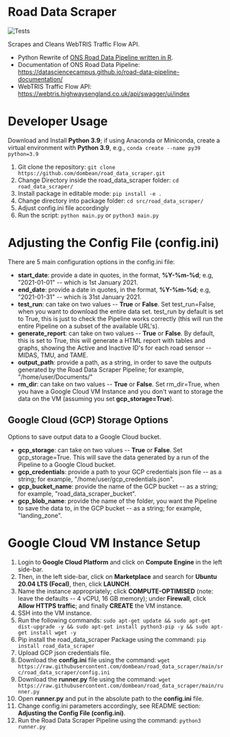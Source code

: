 # Road Data Scraper

![Tests](https://github.com/dombean/road_data_scraper/actions/workflows/tests.yml/badge.svg)

Scrapes and Cleans WebTRIS Traffic Flow API.

- Python Rewrite of [ONS Road Data Pipeline written in R](https://github.com/datasciencecampus/road-data-dump/tree/r-pipeline).
- Documentation of ONS Road Data Pipeline: https://datasciencecampus.github.io/road-data-pipeline-documentation/
- WebTRIS Traffic Flow API: https://webtris.highwaysengland.co.uk/api/swagger/ui/index

# Developer Usage

Download and Install __Python 3.9__; if using Anaconda or Miniconda, create a virtual environment with __Python 3.9__, e.g., `conda create --name py39 python=3.9`

1) Git clone the repository: `git clone https://github.com/dombean/road_data_scraper.git`
2) Change Directory inside the road_data_scraper folder: `cd road_data_scraper/`
3) Install package in editable mode: `pip install -e .`
4) Change directory into package folder: `cd src/road_data_scraper/`
5) Adjust config.ini file accordingly
6) Run the script: `python main.py` or `python3 main.py`

# Adjusting the Config File (config.ini)

There are 5 main configuration options in the config.ini file:
- __start_date__: provide a date in quotes, in the format, __%Y-%m-%d__; e.g, "2021-01-01" -- which is 1st January 2021.
- __end_date__: provide a date in quotes, in the format, __%Y-%m-%d__; e.g, "2021-01-31" -- which is 31st January 2021.
- __test_run__: can take on two values -- __True__ or __False__. Set test_run=False, when you want to download the entire data set. test_run by default is set to True, this is just to check the Pipeline works correctly (this will run the entire Pipeline on a subset of the available URL's).
- __generate_report__: can take on two values -- __True__ or __False__. By default, this is set to True, this will generate a HTML report with tables and graphs, showing the Active and Inactive ID's for each road sensor -- MIDAS, TMU, and TAME.
- __output_path__: provide a path, as a string, in order to save the outputs generated by the Road Data Scraper Pipeline; for example, "/home/user/Documents/"
- __rm_dir__: can take on two values -- __True__ or __False__. Set rm_dir=True, when you have a Google Cloud VM Instance and you don't want to storage the data on the VM (assuming you set __gcp_storage=True__).

## Google Cloud (GCP) Storage Options

Options to save output data to a Google Cloud bucket.

- __gcp_storage__: can take on two values -- __True__ or __False__. Set gcp_storage=True. This will save the data generated by a run of the Pipeline to a Google Cloud bucket.
- __gcp_credentials__: provide a path to your GCP credentials json file -- as a string; for example, "/home/user/gcp_credentials.json".
- __gcp_bucket_name__: provide the name of the GCP bucket -- as a string; for example, "road_data_scraper_bucket".
- __gcp_blob_name__: provide the name of the folder, you want the Pipeline to save the data to, in the GCP bucket -- as a string; for example, "landing_zone".

# Google Cloud VM Instance Setup

1) Login to __Google Cloud Platform__ and click on __Compute Engine__ in the left side-bar.
2) Then, in the left side-bar, click on __Marketplace__ and search for __Ubuntu 20.04 LTS (Focal)__, then, click __LAUNCH__.
3) Name the instance appropriately; click __COMPUTE-OPTIMISED__ (note: leave the defaults -- 4 vCPU, 16 GB memory); under __Firewall__, click __Allow HTTPS traffic__; and finally __CREATE__ the VM instance.
4) SSH into the VM instance.
5) Run the following commands: `sudo apt-get update && sudo apt-get dist-upgrade -y && sudo apt-get install python3-pip -y && sudo apt-get install wget -y`
6) Pip install the road_data_scraper Package using the command: `pip install road_data_scraper`
7) Upload GCP json credentials file.
8) Download the __config.ini__ file using the command: `wget https://raw.githubusercontent.com/dombean/road_data_scraper/main/src/road_data_scraper/config.ini`
9) Download the __runner.py__ file using the command: `wget https://raw.githubusercontent.com/dombean/road_data_scraper/main/runner.py`
10) Open __runner.py__ and put in the absolute path to the __config.ini__ file.
11) Change config.ini parameters accordingly, see README section: __Adjusting the Config File (config.ini)__.
12) Run the Road Data Scraper Pipeline using the command: `python3 runner.py`
